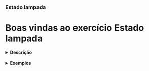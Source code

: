 ### Estado lampada

# Boas vindas ao exercício Estado lampada

<details> <summary> <strong> Descrição </strong> </summary>
<br />
Usando maven, cria-se uma variável, do tipo boolean, com o status true e retorna 'A lampada ligada: {estado da lampada}!'.
</details>


<br />
<details> <summary> <strong> Exemplos </strong> </summary>

### Exemplo 1

Supondo que a lâmpada esteja ligada, então a saída será:
```
A lâmpada ligada: true!
```

### Exemplo 2

Supondo que a lâmpada esteja desligada, então a saída será:
```
A lâmpada ligada: false!
```

</details>


